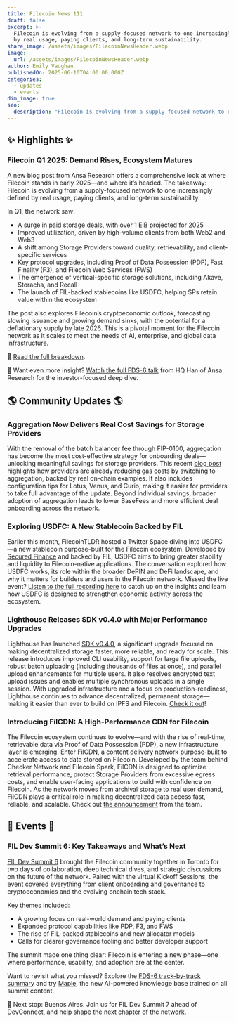 ```yaml
---
title: Filecoin News 111
draft: false
excerpt: >-
  Filecoin is evolving from a supply-focused network to one increasingly defined
  by real usage, paying clients, and long-term sustainability.
share_image: /assets/images/FilecoinNewsHeader.webp
image:
  url: /assets/images/FilecoinNewsHeader.webp
author: Emily Vaughan
publishedOn: 2025-06-10T04:00:00.000Z
categories:
  - updates
  - events
dim_image: true
seo:
  description: "Filecoin is evolving from a supply-focused network to one increasingly defined by real usage, paying clients, and long-term sustainability."
---
```


## ✨ Highlights ✨

### Filecoin Q1 2025: Demand Rises, Ecosystem Matures

A new blog post from Ansa Research offers a comprehensive look at where Filecoin stands in early 2025—and where it’s headed. The takeaway: Filecoin is evolving from a supply-focused network to one increasingly defined by real usage, paying clients, and long-term sustainability.

In Q1, the network saw:

- A surge in paid storage deals, with over 1 EiB projected for 2025
- Improved utilization, driven by high-volume clients from both Web2 and Web3
- A shift among Storage Providers toward quality, retrievability, and client-specific services
- Key protocol upgrades, including Proof of Data Possession (PDP), Fast Finality (F3), and Filecoin Web Services (FWS)
- The emergence of vertical-specific storage solutions, including Akave, Storacha, and Recall
- The launch of FIL-backed stablecoins like USDFC, helping SPs retain value within the ecosystem

The post also explores Filecoin’s cryptoeconomic outlook, forecasting slowing issuance and growing demand sinks, with the potential for a deflationary supply by late 2026. This is a pivotal moment for the Filecoin network as it scales to meet the needs of AI, enterprise, and global data infrastructure.

📖 [Read the full breakdown](https://filecointldr.io/article/key-trends-and-takeaways-from-filecoin-q1-2025).

🎥 Want even more insight? [Watch the full FDS-6 talk](https://www.youtube.com/watch?v=jKC6zIbEYRM) from HQ Han of Ansa Research for the investor-focused deep dive.

## 🌎 Community Updates 🌎

### Aggregation Now Delivers Real Cost Savings for Storage Providers

With the removal of the batch balancer fee through FIP-0100, aggregation has become the most cost-effective strategy for onboarding deals—unlocking meaningful savings for storage providers. This recent [blog post](https://medium.com/p/87f62aa9b018) highlights how providers are already reducing gas costs by switching to aggregation, backed by real on-chain examples. It also includes configuration tips for Lotus, Venus, and Curio, making it easier for providers to take full advantage of the update. Beyond individual savings, broader adoption of aggregation leads to lower BaseFees and more efficient deal onboarding across the network.

### Exploring USDFC: A New Stablecoin Backed by FIL

Earlier this month, FilecoinTLDR hosted a Twitter Space diving into USDFC—a new stablecoin purpose-built for the Filecoin ecosystem. Developed by [Secured Finance](https://twitter.com/Secured_Fi) and backed by FIL, USDFC aims to bring greater stability and liquidity to Filecoin-native applications. The conversation explored how USDFC works, its role within the broader DePIN and DeFi landscape, and why it matters for builders and users in the Filecoin network. Missed the live event? [Listen to the full recording here](https://twitter.com/i/spaces/1kvKpmYqynzJE) to catch up on the insights and learn how USDFC is designed to strengthen economic activity across the ecosystem.

### Lighthouse Releases SDK v0.4.0 with Major Performance Upgrades

Lighthouse has launched [SDK v0.4.0](https://www.npmjs.com/package/@lighthouse-web3/sdk), a significant upgrade focused on making decentralized storage faster, more reliable, and ready for scale. This release introduces improved CLI usability, support for large file uploads, robust batch uploading (including thousands of files at once), and parallel upload enhancements for multiple users. It also resolves encrypted text upload issues and enables multiple synchronous uploads in a single session. With upgraded infrastructure and a focus on production-readiness, Lighthouse continues to advance decentralized, permanent storage—making it easier than ever to build on IPFS and Filecoin. [Check it out](https://www.npmjs.com/package/@lighthouse-web3/sdk)!

### Introducing FilCDN: A High-Performance CDN for Filecoin

The Filecoin ecosystem continues to evolve—and with the rise of real-time, retrievable data via Proof of Data Possession (PDP), a new infrastructure layer is emerging. Enter FilCDN, a content delivery network purpose-built to accelerate access to data stored on Filecoin. Developed by the team behind Checker Network and Filecoin Spark, FilCDN is designed to optimize retrieval performance, protect Storage Providers from excessive egress costs, and enable user-facing applications to build with confidence on Filecoin. As the network moves from archival storage to real user demand, FilCDN plays a critical role in making decentralized data access fast, reliable, and scalable. Check out [the announcement](https://x.com/FilecoinCDN/status/1930627144297611747) from the team. 

## 🎉 Events 🎉

### FIL Dev Summit 6: Key Takeaways and What’s Next

[FIL Dev Summit 6](https://filecoin.io/blog/posts/fil-dev-summit-6-toronto-takeaways-and-next-steps/) brought the Filecoin community together in Toronto for two days of collaboration, deep technical dives, and strategic discussions on the future of the network. Paired with the virtual Kickoff Sessions, the event covered everything from client onboarding and governance to cryptoeconomics and the evolving onchain tech stack.

Key themes included:

- A growing focus on real-world demand and paying clients
- Expanded protocol capabilities like PDP, F3, and FWS
- The rise of FIL-backed stablecoins and new allocator models
- Calls for clearer governance tooling and better developer support

The summit made one thing clear: Filecoin is entering a new phase—one where performance, usability, and adoption are at the center.

Want to revisit what you missed? Explore the [FDS-6 track-by-track summary](https://filecoin.io/blog/posts/fil-dev-summit-6-toronto-takeaways-and-next-steps/) and try [Maple](https://www.perplexity.ai/collections/fds-6-bot-maple-FGzlYPMwR9elaGlGKxe_6w?login-source=oneTap%5c&login-new=false), the new AI-powered knowledge base trained on all summit content.

📍 Next stop: Buenos Aires. Join us for FIL Dev Summit 7 ahead of DevConnect, and help shape the next chapter of the network.
